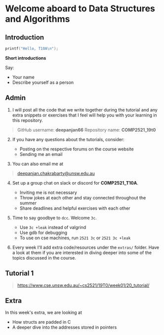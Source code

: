 # Welcome aboard to Data Structures and Algorithms

## Introduction
```c
printf("Hello, T10A\n");
```

__Short introductions__

Say:
* Your name
* Describe yourself as a person

## Admin

1) I will post all the code that we write together during the tutorial and any extra snippets or exercises that I feel will help you with your learning in this repository.

> GitHub username: __deepanjan66__
> Repository name: __COMP2521_19t0__

2. If you have any questions about the tutorials, consider:
	- Posting on the respective forums on the course website
	- Sending me an email

3. You can also email me at

> deepanjan.chakrabarty@unsw.edu.au

4. Set up a group chat on slack or discord for __COMP2521_T10A__.
	- Inviting me is not necessary
	- Throw jokes at each other and stay connected throughout the summer
	- Share deadlines and helpful exercises with each other

5. Time to say goodbye to `dcc`. Welcome `3c`.
    - Use `3c +leak` instead of valgrind
    - Use gdb for debugging
    - To use on cse machines, run `2521 3c` or `2521 3c +leak`

6. Every week I'll add extra code/resources under the `extras/` folder. 
   Have a look at them if you are interested in diving deeper into some of
   the topics discussed in the course.

## Tutorial 1

> https://www.cse.unsw.edu.au/~cs2521/19T0/week01/20_tutorial/

## Extra 

In this week's extra, we are looking at
   - How structs are padded in C
   - A deeper dive into the addresses stored in pointers


